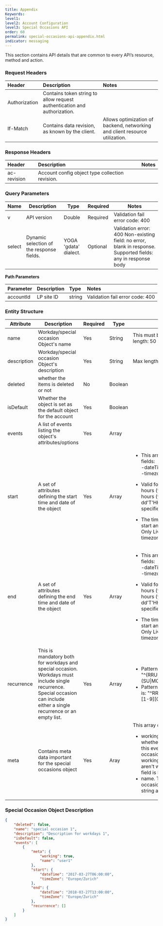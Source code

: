 ```yaml
---
title: Appendix
Keywords:
level1:
level2: Account Configuration
level3: Special Occasions API
order: 60
permalink: special-occasions-api-appendix.html
indicator: messaging
---
```


This section contains API details that are common to every API’s resource, method and action.

### Request Headers

 |Header | Description | Notes|
 |:------- | :-------------- | :--- |
 |Authorization | Contains token string to allow request authentication and authorization.  |
| If-Match | Contains data revision, as known by the client. | Allows optimization of backend, networking and client resource utilization. |

### Response Headers

|Header | Description | Notes|
|:-------  | :----- | :--- |
|ac-revision | Account config object type collection revision.

### Query Parameters

| Name   | Description   | Type   | Required |Notes    |
|--------|---------------|--------|----------|---------|
| v   | API version        | Double  | Required | Validation fail error code: 400  |
| select  | Dynamic selection of the response fields. | YOGA 'gdata' dialect.  | Optional | Validation error: 400 Non-existing field: no error, blank in response. Supported fields: any in response body       |


**Path Parameters**

 |Parameter | Description|  Type  |Notes |
 |:----------|  :-------------- | :-------------- | :--- |
 |accountId|  LP site ID | string  | Validation fail error code: 400

### Entity Structure

<table>
<thead>
  <tr>
    <th>Attribute</th>
    <th>Description</th>
    <th>Required</th>
    <th>Type</th>
    <th>Notes</th>
  </tr>
</thead>
<tbody>
  <tr>
    <td>name</td>
    <td>Workday/special occasion Object's name</td>
    <td>Yes</td>
    <td>String</td>
    <td>This must be a unique nameMax length: 50</td>
  </tr>
  <tr>
    <td>description</td>
    <td>Workday/special occasion Object's description</td>
    <td>Yes</td>
    <td>String</td>
    <td>Max length: 200</td>
  </tr>
  <tr>
    <td>deleted</td>
    <td>whether the items is deleted or not</td>
    <td>No</td>
    <td>Boolean</td>
    <td></td>
  </tr>
  <tr>
    <td>isDefault</td>
    <td>Whether the object is set as the default object for the account</td>
    <td>Yes</td>
    <td>Boolean</td>
    <td></td>
  </tr>
  <tr>
    <td>events</td>
    <td>A list of events listing the object's attributes/options</td>
    <td>Yes</td>
    <td>Array</td>
    <td></td>
  </tr>
  <tr>
    <td>start</td>
    <td>A set of attributes defining the start time and date of the object</td>
    <td>Yes</td>
    <td>Array</td>
    <td>
<ul><li>This array receives two possible fields: <br>-dateTime<br>-timezone</li></ul>
<ul><li>Valid formats are either without hours (yyyy-MM-dd) or with hours (yyyy-MM-dd'T'HH:mm:ss). If no hour specified, 24/7 is assumed.</li></ul>
<ul><li>The timezone field for both the start and end array must match. Only LiveEngage supported timezones may be used.</li></ul>
</td>
  </tr>
  <tr>
    <td>end</td>
    <td>A set of attributes defining the end time and date of the object</td>
    <td>Yes</td>
    <td>Array</td>
    <td>
<ul><li>This array receives two possible fields: <br>-dateTime<br>-timezone</li></ul>
<ul><li>Valid formats are either without hours (yyyy-MM-dd) or with hours (yyyy-MM-dd'T'HH:mm:ss). If no hour specified, 24/7 is assumed.</li></ul>
<ul><li>The timezone field for both the start and end array must match. Only LiveEngage supported timezones may be used.</li></ul>
</td>
  </tr>
  <tr>
    <td>recurrence</td>
    <td>This is mandatory both for workdays and special occasion. Workdays must include single recurrence. Special occasion can include either a single recurrence or an empty list.</td>
    <td>Yes</td>
    <td>Array</td>
    <td><ul><li>Pattern for workdays field is: "^(RRULE:FREQ=WEEKLY;BYDAY=)(SU|MO|TU|WE|TH|FR|SA)$"</li>
        <li>Pattern for special occasion field is: "^RRULE:FREQ=DAILY;COUNT=[1-9][0-9]*;INTERVAL=1$"</li></ul>
    </td>
  </tr>
  <tr>
    <td>meta</td>
    <td>Contains meta data important for the special occasions object</td>
    <td>Yes</td>
    <td>Aray</td>
    <td>This array contains two fields:<ul><li>working. This field indicates whether agents are working during this event (and thus the special occasion is just a change of working hours) or whether agents aren't working (a day off). This field is boolean and required</li><li>name. The name of the special occasion's event. This field is a string and is required.</li></ul></td>
  </tr>
</tbody>
</table>

### Special Occasion Object Description

```json
{
    "deleted": false,
    "name": "special occasion 1",
    "description": "Description for workdays 1",
    "isDefault": false,
    "events": [
        {
            "meta": {
                "working": true,
                "name": "user1"
            },
            "start": {
                "dateTime": "2017-03-27T06:00:00",
                "timeZone": "Europe/Zurich"
            },
            "end": {
                "dateTime": "2018-03-27T13:00:00",
                "timeZone": "Europe/Zurich"
            },
            "recurrence": []
        }
    ]
}
```
